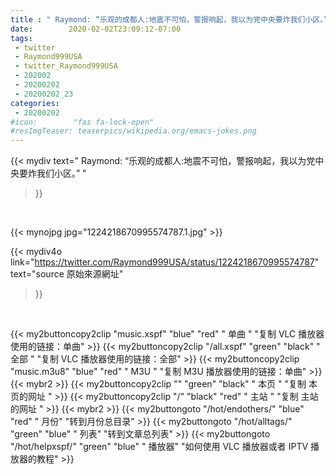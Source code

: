 ```yaml
---
title : " Raymond: “乐观的成都人:地震不可怕，警报响起，我以为党中央要炸我们小区。”  "
date:        2020-02-02T23:09:12-07:00
tags:
 - twitter
 - Raymond999USA
 - twitter_Raymond999USA
 - 202002
 - 20200202
 - 20200202_23
categories:
 - 20200202
#icon:        "fas fa-lock-open"
#resImgTeaser: teaserpics/wikipedia.org/emacs-jokes.png
---
```


{{< mydiv text=" Raymond: “乐观的成都人:地震不可怕，警报响起，我以为党中央要炸我们小区。”  "
>}}
<br>


 {{< mynojpg jpg="1224218670995574787.1.jpg" >}}<br> 



{{< mydiv4o link="https://twitter.com/Raymond999USA/status/1224218670995574787"
text="source 原始來源網址"
>}}


<br>



{{< my2buttoncopy2clip "music.xspf"        "blue"   "red"    " 单曲 "  "复制 VLC 播放器使用的链接：单曲" >}} {{< my2buttoncopy2clip "/all.xspf"         "green"  "black"  " 全部 "  "复制 VLC 播放器使用的链接：全部" >}} {{< my2buttoncopy2clip "music.m3u8"        "blue"   "red"    " M3U  "    "复制 M3U 播放器使用的链接：单曲" >}} {{< mybr2 >}} {{< my2buttoncopy2clip ""                  "green"  "black"  " 本页 "    "复制 本页的网址 " >}} {{< my2buttoncopy2clip "/"                 "black"  "red"    " 主站 "    "复制 主站的网址 " >}} {{< mybr2 >}} {{< my2buttongoto      "/hot/endothers/"   "blue"   "red"    " 月份"   "转到月份总目录" >}} {{< my2buttongoto      "/hot/alltags/"     "green"  "blue"   " 列表"   "转到文章总列表" >}} {{< my2buttongoto      "/hot/helpxspf/"    "green"  "blue"   " 播放器" "如何使用 VLC 播放器或者 IPTV 播放器的教程" >}} 

